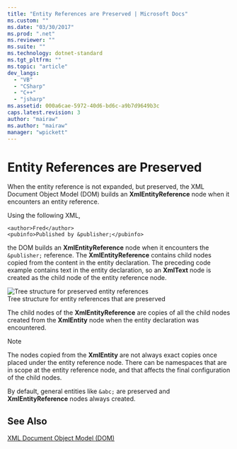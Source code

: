 ```yaml
---
title: "Entity References are Preserved | Microsoft Docs"
ms.custom: ""
ms.date: "03/30/2017"
ms.prod: ".net"
ms.reviewer: ""
ms.suite: ""
ms.technology: dotnet-standard
ms.tgt_pltfrm: ""
ms.topic: "article"
dev_langs: 
  - "VB"
  - "CSharp"
  - "C++"
  - "jsharp"
ms.assetid: 000a6cae-5972-40d6-bd6c-a9b7d9649b3c
caps.latest.revision: 3
author: "mairaw"
ms.author: "mairaw"
manager: "wpickett"
---
```

# Entity References are Preserved
When the entity reference is not expanded, but preserved, the XML Document Object Model (DOM) builds an **XmlEntityReference** node when it encounters an entity reference.  
  
 Using the following XML,  
  
```  
<author>Fred</author>  
<pubinfo>Published by &publisher;</pubinfo>  
```  
  
 the DOM builds an **XmlEntityReference** node when it encounters the `&publisher;` reference. The **XmlEntityReference** contains child nodes copied from the content in the entity declaration. The preceding code example contains text in the entity declaration, so an **XmlText** node is created as the child node of the entity reference node.  
  
 ![Tree structure for preserved entity references](../../../../docs/standard/data/xml/media/xmlentityref-notexpanded-nodes.gif "xmlentityref_notexpanded_nodes")  
Tree structure for entity references that are preserved  
  
 The child nodes of the **XmlEntityReference** are copies of all the child nodes created from the **XmlEntity** node when the entity declaration was encountered.  
  
> [!NOTE]
>  The nodes copied from the **XmlEntity** are not always exact copies once placed under the entity reference node. There can be namespaces that are in scope at the entity reference node, and that affects the final configuration of the child nodes.  
  
 By default, general entities like `&abc;` are preserved and **XmlEntityReference** nodes always created.  
  
## See Also  
 [XML Document Object Model (DOM)](../../../../docs/standard/data/xml/xml-document-object-model-dom.md)